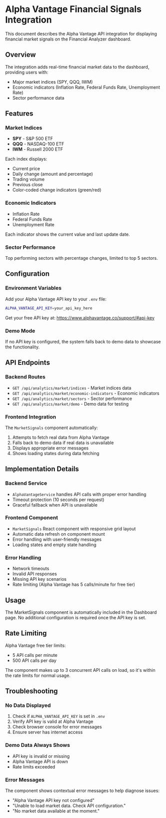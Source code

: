 # Alpha Vantage Financial Signals Integration

This document describes the Alpha Vantage API integration for displaying financial market signals on the Financial Analyzer dashboard.

## Overview

The integration adds real-time financial market data to the dashboard, providing users with:
- Major market indices (SPY, QQQ, IWM)
- Economic indicators (Inflation Rate, Federal Funds Rate, Unemployment Rate)
- Sector performance data

## Features

### Market Indices
- **SPY** - S&P 500 ETF
- **QQQ** - NASDAQ-100 ETF  
- **IWM** - Russell 2000 ETF

Each index displays:
- Current price
- Daily change (amount and percentage)
- Trading volume
- Previous close
- Color-coded change indicators (green/red)

### Economic Indicators
- Inflation Rate
- Federal Funds Rate
- Unemployment Rate

Each indicator shows the current value and last update date.

### Sector Performance
Top performing sectors with percentage changes, limited to top 5 sectors.

## Configuration

### Environment Variables
Add your Alpha Vantage API key to your `.env` file:

```bash
ALPHA_VANTAGE_API_KEY=your_api_key_here
```

Get your free API key at: https://www.alphavantage.co/support/#api-key

### Demo Mode
If no API key is configured, the system falls back to demo data to showcase the functionality.

## API Endpoints

### Backend Routes
- `GET /api/analytics/market/indices` - Market indices data
- `GET /api/analytics/market/economic-indicators` - Economic indicators
- `GET /api/analytics/market/sectors` - Sector performance
- `GET /api/analytics/market/demo` - Demo data for testing

### Frontend Integration
The `MarketSignals` component automatically:
1. Attempts to fetch real data from Alpha Vantage
2. Falls back to demo data if real data is unavailable
3. Displays appropriate error messages
4. Shows loading states during data fetching

## Implementation Details

### Backend Service
- `AlphaVantageService` handles API calls with proper error handling
- Timeout protection (10 seconds per request)
- Graceful fallback when API is unavailable

### Frontend Component
- `MarketSignals` React component with responsive grid layout
- Automatic data refresh on component mount
- Error handling with user-friendly messages
- Loading states and empty state handling

### Error Handling
- Network timeouts
- Invalid API responses
- Missing API key scenarios
- Rate limiting (Alpha Vantage has 5 calls/minute for free tier)

## Usage

The MarketSignals component is automatically included in the Dashboard page. No additional configuration is required once the API key is set.

## Rate Limiting

Alpha Vantage free tier limits:
- 5 API calls per minute
- 500 API calls per day

The component makes up to 3 concurrent API calls on load, so it's within the rate limits for normal usage.

## Troubleshooting

### No Data Displayed
1. Check if `ALPHA_VANTAGE_API_KEY` is set in `.env`
2. Verify API key is valid at Alpha Vantage
3. Check browser console for error messages
4. Ensure server has internet access

### Demo Data Always Shows
- API key is invalid or missing
- Alpha Vantage API is down
- Rate limits exceeded

### Error Messages
The component shows contextual error messages to help diagnose issues:
- "Alpha Vantage API key not configured"
- "Unable to load market data. Check API configuration."
- "No market data available at the moment."